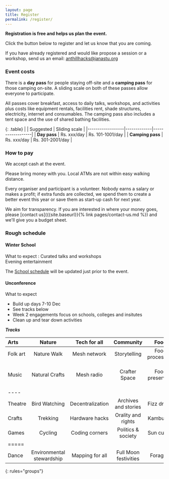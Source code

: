 ```yaml
---
layout: page
title: Register
permalink: /register/
---
```



**Registration is free and helps us plan the event.**

Click the button below to register and let us know that you are coming.

<!-- {% include btn-register.html %} -->

If you have already registered and would like propose a session or a workshop, 
send us an email: anthillhacks@janastu.org

### Event costs

There is a **day pass** for people staying off-site and a **camping pass** for
those camping on-site. A sliding scale on both of these
passes allow everyone to participate.

All passes cover breakfast, access to daily talks, workshops, and activities
plus costs like equipment rentals, facilities rent, shade structures,
electricity, internet and consumables.  The camping pass also includes a tent
space and the use of shared bathing facilities.

{: .table}
|                  | Suggested   | Sliding scale    |
|------------------|-------------|------------------|
| **Day pass**     | Rs. xxx/day | Rs. 101-1001/day |
| **Camping pass** | Rs. xxx/day | Rs. 301-2001/day |

### How to pay
We accept cash at the event.

Please bring money with you.  Local ATMs are not within easy walking distance.

Every organiser and participant is a volunteer.  Nobody earns a salary
or makes a profit; if extra funds are collected, we spend them to create a
better event this year or save them as start-up cash for next year.

We aim for transparency.  If you are interested in where your money goes, please
[contact us]({{site.baseurl}}{% link pages/contact-us.md %}) and we'll give you
a budget sheet.


### Rough schedule

#### Winter School

What to expect
: Curated talks and workshops  
  Evening entertainment

The [School schedule](/school/) will be updated just prior to the event.

#### Unconference

What to expect
  - Build up days 7-10 Dec 
  - See tracks below
  - Week 2 engagements focus on schools, colleges and insitutes
  - Clean up and tear down activities

***Tracks***


| Arts     | Nature  	| Tech for all | Community | Food | Other |
|:-------- |:-------:	|:--------:	   |:--------: |:-------:|--------:|
| Folk art | Nature Walk| Mesh network | Storytelling| Food  processing | Design labs|
| Music   | Natural Crafts | Mesh radio       | Crafter Space        | Food preserving   | Community network exchange (CNx) |
|----
| Theatre | Bird Watching  | Decentralization | Archives and stories | Fizz drinks       | Gender days    |
| Crafts  | Trekking       | Hardware hacks   | Orality and rights   | Kambucha          | Fire and drums |
| Games   | Cycling        | Coding corners   | Politics & society   | Sun curing        | Puppets        |
|=====
| Dance | Environmental stewardship | Mapping for all | Full Moon festivities | Foraging | eUnicycles    |
{: rules="groups"}


